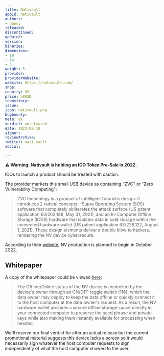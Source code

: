 ```yaml
---
title: Nativault
appId: nativault
authors:
- danny
released: 
discontinued: 
updated: 
version: 
binaries: 
dimensions:
- 18
- 14
- 5
weight: 5
provider: 
providerWebsite: 
website: https://nativault.com/
shop: 
country: US
price: 50USD
repository: 
issue: 
icon: nativault.png
bugbounty: 
meta: ok
verdict: unreleased
date: 2022-02-18
signer: 
reviewArchive: 
twitter: nati_vault
social: 

---
```


**⚠️ Warning: Nativault is holding an ICO Token Pre-Sale in 2022.**

ICOs to launch a product should be treated with caution.

The provider markets this small USB device as containing "ZVC" or "Zero Vulnerability Computing":

> ZVC technology is a product of intelligent futuristic design. It introduces 2 radical concepts: -Supra Operating System (SOS) software that completely obliterates the attack surface (US patent application 63/202,188, May 31, 2021), and an In-Computer Offline Storage (ICOS) hardware that isolates data in cold storage within the connected hardware wallet (US patent application 63/228,122, August 1, 2021). These design elements deliver a double blow to hackers, rendering the NV device cybersecure.

According to their [website](https://nativault.com/#about), NV production is planned to begin in October 2022. 

## Whitepaper

A copy of the whitepaper could be viewed [here](https://www.nativault.com/NV-WP11.0.pdf):

> The Offline/Online status of the NV device
is controlled by the device's owner
through an ON/OFF toggle switch (116),
which the data owner may deploy to
keep the data offline or quickly connect it
to the host computer at the data owner's
request. As a result, the NV hardware
wallet provides a secure offline storage
space directly in your connected
computer to preserve the seed phrase
and private keys while also making them
instantly available for processing when
needed.

We'll reserve our final verdict for after an actual release but the current promotional material suggests this device lacks a screen so it would necessarily sign whatever the host computer requests to sign independently of what the host computer showed to the user.